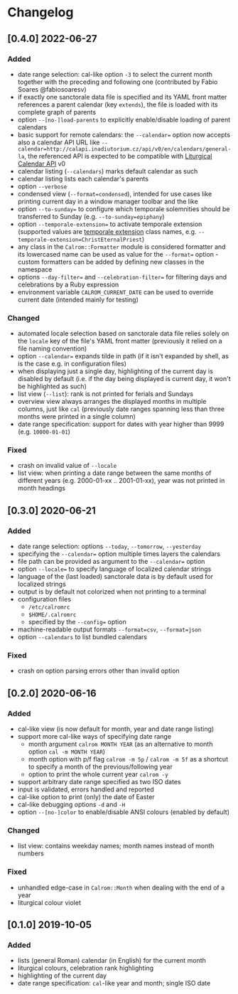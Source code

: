 # Changelog

## [0.4.0] 2022-06-27

### Added

- date range selection: cal-like option `-3` to select the current month together
  with the preceding and following one (contributed by Fabio Soares @fabiosoaresv)
- if exactly one sanctorale data file is specified and its YAML front matter
  references a parent calendar (key `extends`), the file is loaded with its complete
  graph of parents
- option `--[no-]load-parents` to explicitly enable/disable loading of parent calendars
- basic support for remote calendars: the `--calendar=` option now accepts
  also a calendar API URL like
  `--calendar=http://calapi.inadiutorium.cz/api/v0/en/calendars/general-la`,
  the referenced API is expected to be compatible with
  [Liturgical Calendar API](http://calapi.inadiutorium.cz/) v0
- calendar listing (`--calendars`) marks default calendar as such
- calendar listing lists each calendar's parents
- option `--verbose`
- condensed view (`--format=condensed`), intended for use cases like printing current day
  in a window manager toolbar and the like
- option `--to-sunday=` to configure which temporale solemnities should be transferred to Sunday
  (e.g. `--to-sunday=epiphany`)
- option `--temporale-extension=` to activate temporale extension
  (supported values are [temporale extension](https://github.com/igneus/calendarium-romanum/tree/master/lib/calendarium-romanum/temporale/extensions)
  class names, e.g. `--temporale-extension=ChristEternalPriest`)
- any class in the `Calrom::Formatter` module is considered formatter and its
  lowercased name can be used as value for the `--format=` option - custom formatters
  can be added by defining new classes in the namespace
- options `--day-filter=` and `--celebration-filter=` for filtering days and celebrations
  by a Ruby expression
- environment variable `CALROM_CURRENT_DATE` can be used to override current date
  (intended mainly for testing)

### Changed

- automated locale selection based on sanctorale data file relies solely on the `locale` key
  of the file's YAML front matter (previously it relied on a file naming convention)
- option `--calendar=` expands tilde in path (if it isn't expanded by shell,
  as is the case e.g. in configuration files)
- when displaying just a single day, highlighting of the current day is disabled by default
  (i.e. if the day being displayed is current day, it won't be highlighted as such)
- list view (`--list`): rank is not printed for ferials and Sundays
- overview view always arranges the displayed months in multiple columns, just like `cal`
  (previously date ranges spanning less than three months were printed in a single column)
- date range specification: support for dates with year higher than 9999 (e.g. `10000-01-01`)

### Fixed

- crash on invalid value of `--locale`
- list view: when printing a date range between the same months of different years
  (e.g. 2000-01-xx .. 2001-01-xx), year was not printed in month headings

## [0.3.0] 2020-06-21

### Added

- date range selection: options `--today`, `--tomorrow`, `--yesterday`
- specifying the `--calendar=` option multiple times layers the calendars
- file path can be provided as argument to the `--calendar=` option
- option `--locale=` to specify language of localized calendar strings
- language of the (last loaded) sanctorale data is by default used for localized strings
- output is by default not colorized when not printing to a terminal
- configuration files
  - `/etc/calromrc`
  - `$HOME/.calromrc`
  - specified by the `--config=` option
- machine-readable output formats `--format=csv`, `--format=json`
- option `--calendars` to list bundled calendars

### Fixed

- crash on option parsing errors other than invalid option

## [0.2.0] 2020-06-16

### Added

- cal-like view (is now default for month, year and date range listing)
- support more cal-like ways of specifying date range
  - month argument `calrom MONTH YEAR` (as an alternative to month option `cal -m MONTH YEAR`)
  - month option with p/f flag `calrom -m 5p` / `calrom -m 5f` as a shortcut to specify a month of the previous/following year
  - option to print the whole current year `calrom -y`
- support arbitrary date range specified as two ISO dates
- input is validated, errors handled and reported
- cal-like option to print (only) the date of Easter
- cal-like debugging options `-d` and `-H`
- option `--[no-]color` to enable/disable ANSI colours (enabled by default)

### Changed

- list view: contains weekday names; month names instead of month numbers

### Fixed

- unhandled edge-case in `Calrom::Month` when dealing with the end of a year
- liturgical colour violet

## [0.1.0] 2019-10-05

### Added

- lists (general Roman) calendar (in English) for the current month
- liturgical colours, celebration rank highlighting
- highlighting of the current day
- date range specification: `cal`-like year and month; single ISO date
